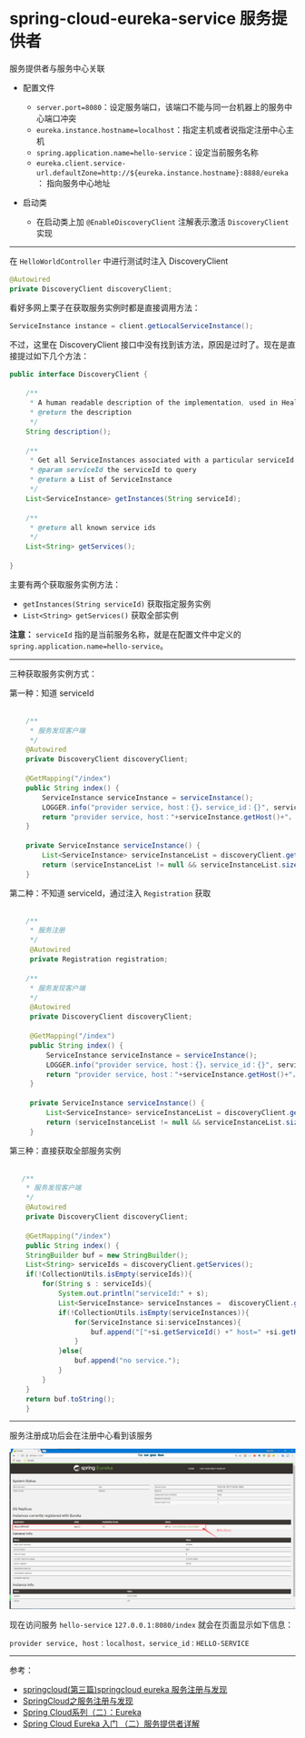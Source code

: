 # spring-cloud-eureka-service 服务提供者

服务提供者与服务中心关联

* 配置文件
  - `server.port=8080`：设定服务端口，该端口不能与同一台机器上的服务中心端口冲突
  - `eureka.instance.hostname=localhost`：指定主机或者说指定注册中心主机
  - `spring.application.name=hello-service`：设定当前服务名称
  - `eureka.client.service-url.defaultZone=http://${eureka.instance.hostname}:8888/eureka`： 指向服务中心地址

* 启动类
  - 在启动类上加 `@EnableDiscoveryClient` 注解表示激活 `DiscoveryClient` 实现

----

在 `HelloWorldController` 中进行测试时注入 DiscoveryClient

```java
@Autowired
private DiscoveryClient discoveryClient;
```

看好多网上栗子在获取服务实例时都是直接调用方法：

```java
ServiceInstance instance = client.getLocalServiceInstance();
```

不过，这里在 DiscoveryClient 接口中没有找到该方法，原因是过时了。现在是直接提过如下几个方法：

```java
public interface DiscoveryClient {

	/**
	 * A human readable description of the implementation, used in HealthIndicator
	 * @return the description
	 */
	String description();

	/**
	 * Get all ServiceInstances associated with a particular serviceId
	 * @param serviceId the serviceId to query
	 * @return a List of ServiceInstance
	 */
	List<ServiceInstance> getInstances(String serviceId);

	/**
	 * @return all known service ids
	 */
	List<String> getServices();

}
```

主要有两个获取服务实例方法：
- `getInstances(String serviceId)` 获取指定服务实例
- `List<String> getServices()` 获取全部实例

**注意：** `serviceId` 指的是当前服务名称，就是在配置文件中定义的 `spring.application.name=hello-service`。

----

三种获取服务实例方式：

第一种：知道 serviceId

```java

    /**
     * 服务发现客户端
     */
    @Autowired
    private DiscoveryClient discoveryClient;

    @GetMapping("/index")
    public String index() {
    	ServiceInstance serviceInstance = serviceInstance();
    	LOGGER.info("provider service, host：{}，service_id：{}", serviceInstance.getHost(), serviceInstance.getServiceId());
    	return "provider service, host："+serviceInstance.getHost()+"，service_id："+serviceInstance.getServiceId();
    }

    private ServiceInstance serviceInstance() {
    	List<ServiceInstance> serviceInstanceList = discoveryClient.getInstances("hello-service");
    	return (serviceInstanceList != null && serviceInstanceList.size() > 0) ? serviceInstanceList.get(0) : null;
    }

```

第二种：不知道 serviceId，通过注入 `Registration` 获取

```java

    /**
     * 服务注册
     */
     @Autowired
     private Registration registration;

    /**
     * 服务发现客户端
     */
     @Autowired
     private DiscoveryClient discoveryClient;

     @GetMapping("/index")
     public String index() {
       	 ServiceInstance serviceInstance = serviceInstance();
       	 LOGGER.info("provider service, host：{}，service_id：{}", serviceInstance.getHost(), serviceInstance.getServiceId());
       	 return "provider service, host："+serviceInstance.getHost()+"，service_id："+serviceInstance.getServiceId();
     }

     private ServiceInstance serviceInstance() {
         List<ServiceInstance> serviceInstanceList = discoveryClient.getInstances(registration.getServiceId());
         return (serviceInstanceList != null && serviceInstanceList.size() > 0) ? serviceInstanceList.get(0) : null;
     }
```

第三种：直接获取全部服务实例

```java

   /**
    * 服务发现客户端
    */
    @Autowired
    private DiscoveryClient discoveryClient;

    @GetMapping("/index")
    public String index() {
	StringBuilder buf = new StringBuilder();
	List<String> serviceIds = discoveryClient.getServices();
	if(!CollectionUtils.isEmpty(serviceIds)){
		for(String s : serviceIds){
			System.out.println("serviceId:" + s);
			List<ServiceInstance> serviceInstances =  discoveryClient.getInstances(s);
			if(!CollectionUtils.isEmpty(serviceInstances)){
				for(ServiceInstance si:serviceInstances){
					buf.append("["+si.getServiceId() +" host=" +si.getHost()+" port="+si.getPort()+" uri="+si.getUri()+"]");
				}
			}else{
				buf.append("no service.");
			}
		}
	}
	return buf.toString();
    }
```

----

服务注册成功后会在注册中心看到该服务

![服务注册成功](images/服务注册成功.png)

现在访问服务 `hello-service` `127.0.0.1:8080/index` 就会在页面显示如下信息：

`provider service, host：localhost，service_id：HELLO-SERVICE`

----

参考：
- [springcloud(第三篇)springcloud eureka 服务注册与发现](https://blog.csdn.net/liaokailin/article/details/51314001)
- [SpringCloud之服务注册与发现](http://jianwl.com/2016/10/08/SpringCloud%E4%B9%8B%E6%9C%8D%E5%8A%A1%E6%B3%A8%E5%86%8C%E4%B8%8E%E5%8F%91%E7%8E%B0/)
- [Spring Cloud系列（二）：Eureka](http://www.imain.net/index.php/archives/55/)
- [Spring Cloud Eureka 入门 （二）服务提供者详解](https://blog.csdn.net/cnq2328/article/details/78331487)
